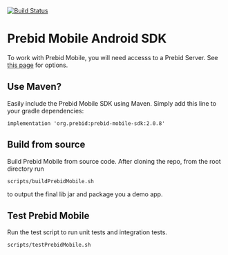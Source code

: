 [![Build Status](https://api.travis-ci.org/prebid/prebid-mobile-android.svg?branch=master)](https://travis-ci.org/prebid/prebid-mobile-android)

# Prebid Mobile Android SDK

To work with Prebid Mobile, you will need accesss to a Prebid Server. See [this page](http://prebid.org/prebid-mobile/prebid-mobile-pbs.html) for options.

## Use Maven?

Easily include the Prebid Mobile SDK using Maven. Simply add this line to your gradle dependencies:

```
implementation 'org.prebid:prebid-mobile-sdk:2.0.8'
```

## Build from source

Build Prebid Mobile from source code. After cloning the repo, from the root directory run

```
scripts/buildPrebidMobile.sh
```

to output the final lib jar and package you a demo app.


## Test Prebid Mobile

Run the test script to run unit tests and integration tests.

```
scripts/testPrebidMobile.sh
```
